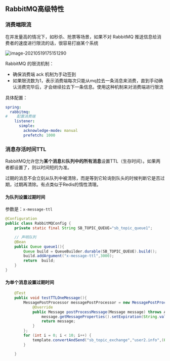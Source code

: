 ## RabbitMQ高级特性

### 消费端限流

在并发量高的情况下，如秒杀、抢票等场景，如果不对 RabbitMQ 推送信息给消费者的速度进行限流的话，很容易打崩某个系统

![image-20210519175151290](https://i.loli.net/2021/05/20/GspqR5e1Ocdv8Wz.png)

RabbitMQ 的限流机制：

- 确保消费端 ack 机制为手动签到
- 如果限流数为1，表示消费端每次只能从mq拉去一条消息来消费，直到手动确认消费完毕后，才会继续拉去下一条信息。使用这种机制来对消费端进行限流

具体配置：

```yaml
spring:
  rabbitmq:
#    配置消费端
    listener:
      simple:
        acknowledge-mode: manual
        prefetch: 1000
```

### 消息存活时间TTL

RabbitMQ允许您为**某个消息**和**队列中的所有消息**设置TTL（生存时间）。如果两者都设置了，则以时间短的为准。

过期的消息不会立刻从队列中被清除，而是等到它轮询到队头的时候判断它是否过期，过期再清除。有点类似于Redis的惰性清理。

#### 为队列设置过期时间

参数是：`x-message-ttl`

```JAVA
@Configuration
public class RabbitMQConfig {
    private static final String SB_TOPIC_QUEUE="sb_topic_queue1";

    // 声明队列
    @Bean
    public Queue queue1(){
        Queue build = QueueBuilder.durable(SB_TOPIC_QUEUE).build();
        build.addArgument("x-message-ttl",3000);
        return  build;
    }
}

```

#### 为单个消息设置过期时间

```JAVA
    @Test
    public void testTTLOneMessage(){
        MessagePostProcessor messagePostProcessor = new MessagePostProcessor() {
            @Override
            public Message postProcessMessage(Message message) throws AmqpException {
                message.getMessageProperties().setExpiration(String.valueOf(8000));
                return message;
            }
        };
        for (int i = 0; i < 10; i++) {
            template.convertAndSend("sb_topic_exchange","user2.info",(Object) "这个消息的ttl为8s",messagePostProcessor);
        }

    }
```





